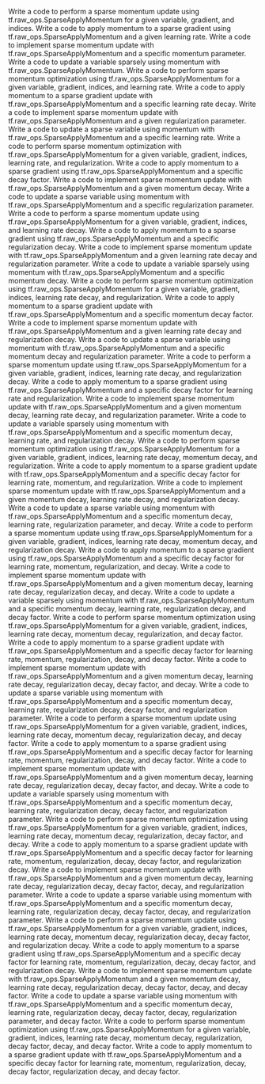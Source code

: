 Write a code to perform a sparse momentum update using tf.raw_ops.SparseApplyMomentum for a given variable, gradient, and indices.
Write a code to apply momentum to a sparse gradient using tf.raw_ops.SparseApplyMomentum and a given learning rate.
Write a code to implement sparse momentum update with tf.raw_ops.SparseApplyMomentum and a specific momentum parameter.
Write a code to update a variable sparsely using momentum with tf.raw_ops.SparseApplyMomentum.
Write a code to perform sparse momentum optimization using tf.raw_ops.SparseApplyMomentum for a given variable, gradient, indices, and learning rate.
Write a code to apply momentum to a sparse gradient update with tf.raw_ops.SparseApplyMomentum and a specific learning rate decay.
Write a code to implement sparse momentum update with tf.raw_ops.SparseApplyMomentum and a given regularization parameter.
Write a code to update a sparse variable using momentum with tf.raw_ops.SparseApplyMomentum and a specific learning rate.
Write a code to perform sparse momentum optimization with tf.raw_ops.SparseApplyMomentum for a given variable, gradient, indices, learning rate, and regularization.
Write a code to apply momentum to a sparse gradient using tf.raw_ops.SparseApplyMomentum and a specific decay factor.
Write a code to implement sparse momentum update with tf.raw_ops.SparseApplyMomentum and a given momentum decay.
Write a code to update a sparse variable using momentum with tf.raw_ops.SparseApplyMomentum and a specific regularization parameter.
Write a code to perform a sparse momentum update using tf.raw_ops.SparseApplyMomentum for a given variable, gradient, indices, and learning rate decay.
Write a code to apply momentum to a sparse gradient using tf.raw_ops.SparseApplyMomentum and a specific regularization decay.
Write a code to implement sparse momentum update with tf.raw_ops.SparseApplyMomentum and a given learning rate decay and regularization parameter.
Write a code to update a variable sparsely using momentum with tf.raw_ops.SparseApplyMomentum and a specific momentum decay.
Write a code to perform sparse momentum optimization using tf.raw_ops.SparseApplyMomentum for a given variable, gradient, indices, learning rate decay, and regularization.
Write a code to apply momentum to a sparse gradient update with tf.raw_ops.SparseApplyMomentum and a specific momentum decay factor.
Write a code to implement sparse momentum update with tf.raw_ops.SparseApplyMomentum and a given learning rate decay and regularization decay.
Write a code to update a sparse variable using momentum with tf.raw_ops.SparseApplyMomentum and a specific momentum decay and regularization parameter.
Write a code to perform a sparse momentum update using tf.raw_ops.SparseApplyMomentum for a given variable, gradient, indices, learning rate decay, and regularization decay.
Write a code to apply momentum to a sparse gradient using tf.raw_ops.SparseApplyMomentum and a specific decay factor for learning rate and regularization.
Write a code to implement sparse momentum update with tf.raw_ops.SparseApplyMomentum and a given momentum decay, learning rate decay, and regularization parameter.
Write a code to update a variable sparsely using momentum with tf.raw_ops.SparseApplyMomentum and a specific momentum decay, learning rate, and regularization decay.
Write a code to perform sparse momentum optimization using tf.raw_ops.SparseApplyMomentum for a given variable, gradient, indices, learning rate decay, momentum decay, and regularization.
Write a code to apply momentum to a sparse gradient update with tf.raw_ops.SparseApplyMomentum and a specific decay factor for learning rate, momentum, and regularization.
Write a code to implement sparse momentum update with tf.raw_ops.SparseApplyMomentum and a given momentum decay, learning rate decay, and regularization decay.
Write a code to update a sparse variable using momentum with tf.raw_ops.SparseApplyMomentum and a specific momentum decay, learning rate, regularization parameter, and decay.
Write a code to perform a sparse momentum update using tf.raw_ops.SparseApplyMomentum for a given variable, gradient, indices, learning rate decay, momentum decay, and regularization decay.
Write a code to apply momentum to a sparse gradient using tf.raw_ops.SparseApplyMomentum and a specific decay factor for learning rate, momentum, regularization, and decay.
Write a code to implement sparse momentum update with tf.raw_ops.SparseApplyMomentum and a given momentum decay, learning rate decay, regularization decay, and decay.
Write a code to update a variable sparsely using momentum with tf.raw_ops.SparseApplyMomentum and a specific momentum decay, learning rate, regularization decay, and decay factor.
Write a code to perform sparse momentum optimization using tf.raw_ops.SparseApplyMomentum for a given variable, gradient, indices, learning rate decay, momentum decay, regularization, and decay factor.
Write a code to apply momentum to a sparse gradient update with tf.raw_ops.SparseApplyMomentum and a specific decay factor for learning rate, momentum, regularization, decay, and decay factor.
Write a code to implement sparse momentum update with tf.raw_ops.SparseApplyMomentum and a given momentum decay, learning rate decay, regularization decay, decay factor, and decay.
Write a code to update a sparse variable using momentum with tf.raw_ops.SparseApplyMomentum and a specific momentum decay, learning rate, regularization decay, decay factor, and regularization parameter.
Write a code to perform a sparse momentum update using tf.raw_ops.SparseApplyMomentum for a given variable, gradient, indices, learning rate decay, momentum decay, regularization decay, and decay factor.
Write a code to apply momentum to a sparse gradient using tf.raw_ops.SparseApplyMomentum and a specific decay factor for learning rate, momentum, regularization, decay, and decay factor.
Write a code to implement sparse momentum update with tf.raw_ops.SparseApplyMomentum and a given momentum decay, learning rate decay, regularization decay, decay factor, and decay.
Write a code to update a variable sparsely using momentum with tf.raw_ops.SparseApplyMomentum and a specific momentum decay, learning rate, regularization decay, decay factor, and regularization parameter.
Write a code to perform sparse momentum optimization using tf.raw_ops.SparseApplyMomentum for a given variable, gradient, indices, learning rate decay, momentum decay, regularization, decay factor, and decay.
Write a code to apply momentum to a sparse gradient update with tf.raw_ops.SparseApplyMomentum and a specific decay factor for learning rate, momentum, regularization, decay, decay factor, and regularization decay.
Write a code to implement sparse momentum update with tf.raw_ops.SparseApplyMomentum and a given momentum decay, learning rate decay, regularization decay, decay factor, decay, and regularization parameter.
Write a code to update a sparse variable using momentum with tf.raw_ops.SparseApplyMomentum and a specific momentum decay, learning rate, regularization decay, decay factor, decay, and regularization parameter.
Write a code to perform a sparse momentum update using tf.raw_ops.SparseApplyMomentum for a given variable, gradient, indices, learning rate decay, momentum decay, regularization decay, decay factor, and regularization decay.
Write a code to apply momentum to a sparse gradient using tf.raw_ops.SparseApplyMomentum and a specific decay factor for learning rate, momentum, regularization, decay, decay factor, and regularization decay.
Write a code to implement sparse momentum update with tf.raw_ops.SparseApplyMomentum and a given momentum decay, learning rate decay, regularization decay, decay factor, decay, and decay factor.
Write a code to update a sparse variable using momentum with tf.raw_ops.SparseApplyMomentum and a specific momentum decay, learning rate, regularization decay, decay factor, decay, regularization parameter, and decay factor.
Write a code to perform sparse momentum optimization using tf.raw_ops.SparseApplyMomentum for a given variable, gradient, indices, learning rate decay, momentum decay, regularization, decay factor, decay, and decay factor.
Write a code to apply momentum to a sparse gradient update with tf.raw_ops.SparseApplyMomentum and a specific decay factor for learning rate, momentum, regularization, decay, decay factor, regularization decay, and decay factor.